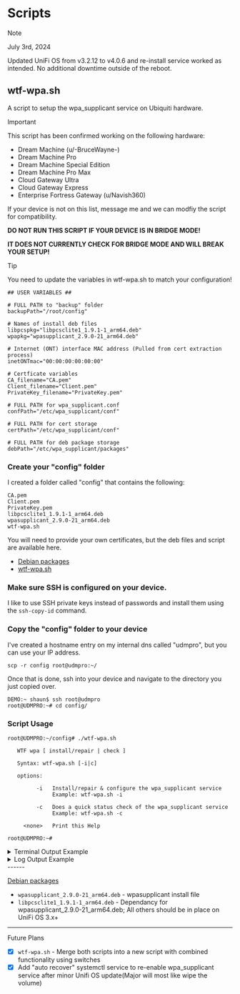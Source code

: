 # Scripts

> [!NOTE]
> July 3rd, 2024
> 
> Updated UniFi OS from v3.2.12 to v4.0.6 and re-install service worked as intended.
> No additional downtime outside of the reboot.

## wtf-wpa.sh
A script to setup the wpa_supplicant service on Ubiquiti hardware.

> [!IMPORTANT]
>
> This script has been confirmed working on the following hardware:
> - Dream Machine (u/-BruceWayne-)
> - Dream Machine Pro
> - Dream Machine Special Edition
> - Dream Machine Pro Max
> - Cloud Gateway Ultra
> - Cloud Gateway Express
> - Enterprise Fortress Gateway (u/Navish360)
>
> If your device is not on this list, message me and we can modfiy the script for compatibility.

**DO NOT RUN THIS SCRIPT IF YOUR DEVICE IS IN BRIDGE MODE!**

**IT DOES NOT CURRENTLY CHECK FOR BRIDGE MODE AND WILL BREAK YOUR SETUP!**

> [!TIP]
>
>You need to update the variables in wtf-wpa.sh to match your configuration!

```
## USER VARIABLES ##

# FULL PATH to "backup" folder
backupPath="/root/config"

# Names of install deb files
libpcspkg="libpcsclite1_1.9.1-1_arm64.deb"
wpapkg="wpasupplicant_2.9.0-21_arm64.deb"

# Internet (ONT) interface MAC address (Pulled from cert extraction process)
inetONTmac="00:00:00:00:00:00"

# Certficate variables
CA_filename="CA.pem"
Client_filename="Client.pem"
PrivateKey_filename="PrivateKey.pem"

# FULL PATH for wpa_supplicant.conf
confPath="/etc/wpa_supplicant/conf"

# FULL PATH for cert storage
certPath="/etc/wpa_supplicant/conf"

# FULL PATH for deb package storage
debPath="/etc/wpa_supplicant/packages"
```

### Create your "config" folder
I created a folder called "config" that contains the following:
```
CA.pem
Client.pem
PrivateKey.pem
libpcsclite1_1.9.1-1_arm64.deb
wpasupplicant_2.9.0-21_arm64.deb
wtf-wpa.sh
```
You will need to provide your own certificates, but the deb files and script are available here.

- [Debian packages](wpa_supplicant/deb%20packages)
- [wtf-wpa.sh](wpa_supplicant/wtf-wpa.sh)

### Make sure SSH is configured on your device.
I like to use SSH private keys instead of passwords and install them using the ```ssh-copy-id``` command.

### Copy the "config" folder to your device
I've created a hostname entry on my internal dns called "udmpro", but you can use your IP address.

```scp -r config root@udmpro:~/```

Once that is done, ssh into your device and navigate to the directory you just copied over.
```
DEMO:~ shaun$ ssh root@udmpro
root@UDMPRO:~# cd config/
```
### Script Usage
```
root@UDMPRO:~/config# ./wtf-wpa.sh 
 
   WTF wpa [ install/repair | check ]

   Syntax: wtf-wpa.sh [-i|c]

   options: 

         -i   Install/repair & configure the wpa_supplicant service
              Example: wtf-wpa.sh -i

         -c   Does a quick status check of the wpa_supplicant service
              Example: wtf-wpa.sh -c

     <none>   Print this Help

root@UDMPRO:~# 
```

<details>
<summary>Terminal Output Example</summary>
<img width="816" alt="Terminal" src="https://github.com/user-attachments/assets/bec67e9e-05ca-4c5a-9699-a6843137ffa9">
</details>

<details>
<summary>Log Output Example</summary>
  
```
[2024-08-16 16:36:35] - *** Logging to: wtf-wpa.log ***
[2024-08-16 16:36:35] - *** Verification Mode ***
[2024-08-16 16:36:35] - *** Checking Hardware Version ***
[2024-08-16 16:36:35] - INFO: Hardware - UniFi Dream Machine Pro
[2024-08-16 16:36:35] - INFO: WAN Interface: eth8
[2024-08-16 16:36:35] - *** Checking for required directories ***
[2024-08-16 16:36:35] - INFO: Found - Backup Path: /root/config
[2024-08-16 16:36:35] - INFO: Found - debPath: /etc/wpa_supplicant/packages
[2024-08-16 16:36:35] - INFO: Found - certPath: /etc/wpa_supplicant/conf
[2024-08-16 16:36:35] - INFO: Found - confPath: /etc/wpa_supplicant/conf
[2024-08-16 16:36:35] - INFO: Found - override: /etc/systemd/system/wpa_supplicant.service.d
[2024-08-16 16:36:35] - *** Checking for required deb packages ***
[2024-08-16 16:36:35] - INFO: Found - deb_pkg: /etc/wpa_supplicant/packages/libpcsclite1_1.9.1-1_arm64.deb
[2024-08-16 16:36:35] - INFO: Found - deb_pkg: /etc/wpa_supplicant/packages/wpasupplicant_2.9.0-21_arm64.deb
[2024-08-16 16:36:35] - *** Checking for required certificates ***
[2024-08-16 16:36:35] - INFO: Found - CA: /etc/wpa_supplicant/conf/CA.pem
[2024-08-16 16:36:35] - INFO: Found - Client: /etc/wpa_supplicant/conf/Client.pem
[2024-08-16 16:36:35] - INFO: Found - PrivateKey: /etc/wpa_supplicant/conf/PrivateKey.pem
[2024-08-16 16:36:35] - *** Checking for wpa_supplicant conf files ***
[2024-08-16 16:36:35] - INFO: Found - wpa_conf: /etc/wpa_supplicant/conf/wpa_supplicant.conf
[2024-08-16 16:36:35] - INFO: Found - override: /etc/systemd/system/wpa_supplicant.service.d/override.conf
[2024-08-16 16:36:35] - *** Checking wpa_supplicant service ***
[2024-08-16 16:36:35] - INFO: wpa_supplicant installed: 2:2.9.0-21
[2024-08-16 16:36:35] - INFO: wpa_supplicant is active
[2024-08-16 16:36:35] - INFO: wpa_supplicant is enabled
[2024-08-16 16:36:35] - *** Checking recovery service ***
[2024-08-16 16:36:35] - INFO: wtf-wpa.service is enabled
[2024-08-16 16:36:35] - *** Testing connection to google.com:80 ***
[2024-08-16 16:36:36] - INFO: Attemp 1/3: netcat google.com:80 SUCCESSFUL
[2024-08-16 16:36:36] - *** Process complete ***
```
</details>
------

[Debian packages](wpa_supplicant/deb%20packages)
- `wpasupplicant_2.9.0-21_arm64.deb` - wpasupplicant install file
- `libpcsclite1_1.9.1-1_arm64.deb` - Dependancy for wpasupplicant_2.9.0-21_arm64.deb; All others should be in place on UniFi OS 3.x+
------

Future Plans
- [X] `wtf-wpa.sh` - Merge both scripts into a new script with combined functionality using switches
- [X] Add "auto recover" systemctl service to re-enable wpa_supplicant service after minor Unifi OS update(Major will most like wipe the volume)
